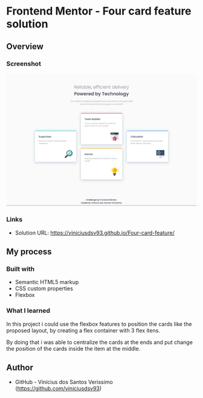 # Frontend Mentor - Four card feature solution

## Overview

### Screenshot

![](./screenshot.png)

### Links

- Solution URL: https://viniciusdsv93.github.io/Four-card-feature/

## My process

### Built with

- Semantic HTML5 markup
- CSS custom properties
- Flexbox

### What I learned

In this project i could use the flexbox features to position the cards like the proposed layout, by creating a flex container with 3 flex itens.

By doing that i was able to centralize the cards at the ends and put change the position of the cards inside the item at the middle.


## Author

- GitHub - Vinícius dos Santos Verissimo (https://github.com/viniciusdsv93)

